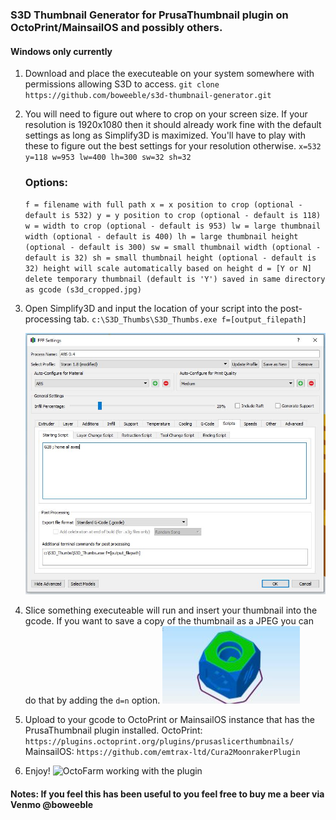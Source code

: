 ### S3D Thumbnail Generator for PrusaThumbnail plugin on OctoPrint/MainsailOS and possibly others.

#### Windows only currently

1. Download and place the executeable on your system somewhere with permissions allowing S3D to access.
   `git clone https://github.com/boweeble/s3d-thumbnail-generator.git`

2. You will need to figure out where to crop on your screen size. If your resolution is 1920x1080 then it should already work fine with the default settings as long as Simplify3D is maximized. You'll have to play with these to figure out the best settings for your resolution otherwise.
   `x=532 y=118 w=953 lw=400 lh=300 sw=32 sh=32`
   
   ### Options:
   `f = filename with full path
   x = x position to crop (optional - default is 532)
   y = y position to crop (optional - default is 118)
   w = width to crop (optional - default is 953)
   lw = large thumbnail width (optional - default is 400)
   lh = large thumbnail height (optional - default is 300)
   sw = small thumbnail width (optional - default is 32)
   sh = small thumbnail height (optional - default is 32)
      height will scale automatically based on height
   d = [Y or N] delete temporary thumbnail (default is 'Y')
      saved in same directory as gcode (s3d_cropped.jpg)`

3. Open Simplify3D and input the location of your script into the post-processing tab.
  `c:\S3D_Thumbs\S3D_Thumbs.exe f=[output_filepath]`

   ![S3D screentshot](images/S3D-SS1.jpg "S3D Settings")

4. Slice something executeable will run and insert your thumbnail into the gcode.  If you want to save a copy of the thumbnail as a JPEG you can do that by adding the `d=n` option.
![Thumbnail image](images/s3d_cropped.jpg "Thumbnail image")

5. Upload to your gcode to OctoPrint or MainsailOS instance that has the PrusaThumbnail plugin installed.
   OctoPrint: `https://plugins.octoprint.org/plugins/prusaslicerthumbnails/`
   MainsailOS: `https://github.com/emtrax-ltd/Cura2MoonrakerPlugin`

6. Enjoy!
   ![OctoFarm working with the plugin](profitScreenshot.jpg "OctoFarm working with the plugin")

#### Notes: If you feel this has been useful to you feel free to buy me a beer via Venmo @boweeble
